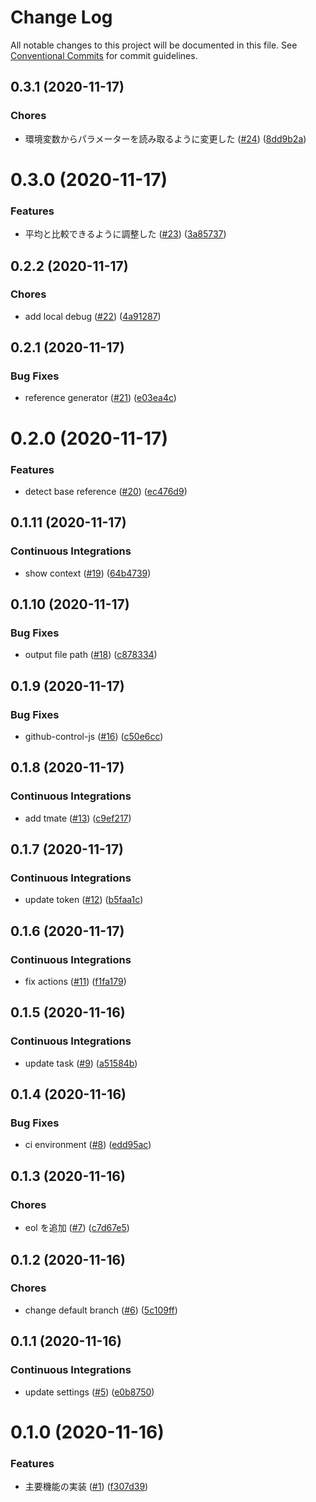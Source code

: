 # Change Log

All notable changes to this project will be documented in this file.
See [Conventional Commits](https://conventionalcommits.org) for commit guidelines.

<a name="0.3.1"></a>

## 0.3.1 (2020-11-17)

### Chores

- 環境変数からパラメーターを読み取るように変更した ([#24](https://github.com/Himenon/performance-report/issues/24)) ([8dd9b2a](https://github.com/Himenon/performance-report/commit/8dd9b2a))

<a name="0.3.0"></a>

# 0.3.0 (2020-11-17)

### Features

- 平均と比較できるように調整した ([#23](https://github.com/Himenon/performance-report/issues/23)) ([3a85737](https://github.com/Himenon/performance-report/commit/3a85737))

<a name="0.2.2"></a>

## 0.2.2 (2020-11-17)

### Chores

- add local debug ([#22](https://github.com/Himenon/performance-report/issues/22)) ([4a91287](https://github.com/Himenon/performance-report/commit/4a91287))

<a name="0.2.1"></a>

## 0.2.1 (2020-11-17)

### Bug Fixes

- reference generator ([#21](https://github.com/Himenon/performance-report/issues/21)) ([e03ea4c](https://github.com/Himenon/performance-report/commit/e03ea4c))

<a name="0.2.0"></a>

# 0.2.0 (2020-11-17)

### Features

- detect base reference ([#20](https://github.com/Himenon/performance-report/issues/20)) ([ec476d9](https://github.com/Himenon/performance-report/commit/ec476d9))

<a name="0.1.11"></a>

## 0.1.11 (2020-11-17)

### Continuous Integrations

- show context ([#19](https://github.com/Himenon/performance-report/issues/19)) ([64b4739](https://github.com/Himenon/performance-report/commit/64b4739))

<a name="0.1.10"></a>

## 0.1.10 (2020-11-17)

### Bug Fixes

- output file path ([#18](https://github.com/Himenon/performance-report/issues/18)) ([c878334](https://github.com/Himenon/performance-report/commit/c878334))

<a name="0.1.9"></a>

## 0.1.9 (2020-11-17)

### Bug Fixes

- github-control-js ([#16](https://github.com/Himenon/performance-report/issues/16)) ([c50e6cc](https://github.com/Himenon/performance-report/commit/c50e6cc))

<a name="0.1.8"></a>

## 0.1.8 (2020-11-17)

### Continuous Integrations

- add tmate ([#13](https://github.com/Himenon/performance-report/issues/13)) ([c9ef217](https://github.com/Himenon/performance-report/commit/c9ef217))

<a name="0.1.7"></a>

## 0.1.7 (2020-11-17)

### Continuous Integrations

- update token ([#12](https://github.com/Himenon/performance-report/issues/12)) ([b5faa1c](https://github.com/Himenon/performance-report/commit/b5faa1c))

<a name="0.1.6"></a>

## 0.1.6 (2020-11-17)

### Continuous Integrations

- fix actions ([#11](https://github.com/Himenon/performance-report/issues/11)) ([f1fa179](https://github.com/Himenon/performance-report/commit/f1fa179))

<a name="0.1.5"></a>

## 0.1.5 (2020-11-16)

### Continuous Integrations

- update task ([#9](https://github.com/Himenon/performance-report/issues/9)) ([a51584b](https://github.com/Himenon/performance-report/commit/a51584b))

<a name="0.1.4"></a>

## 0.1.4 (2020-11-16)

### Bug Fixes

- ci environment ([#8](https://github.com/Himenon/performance-report/issues/8)) ([edd95ac](https://github.com/Himenon/performance-report/commit/edd95ac))

<a name="0.1.3"></a>

## 0.1.3 (2020-11-16)

### Chores

- eol を追加 ([#7](https://github.com/Himenon/performance-report/issues/7)) ([c7d67e5](https://github.com/Himenon/performance-report/commit/c7d67e5))

<a name="0.1.2"></a>

## 0.1.2 (2020-11-16)

### Chores

- change default branch ([#6](https://github.com/Himenon/performance-report/issues/6)) ([5c109ff](https://github.com/Himenon/performance-report/commit/5c109ff))

<a name="0.1.1"></a>

## 0.1.1 (2020-11-16)

### Continuous Integrations

- update settings ([#5](https://github.com/Himenon/performance-report/issues/5)) ([e0b8750](https://github.com/Himenon/performance-report/commit/e0b8750))

<a name="0.1.0"></a>

# 0.1.0 (2020-11-16)

### Features

- 主要機能の実装 ([#1](https://github.com/Himenon/performance-report/issues/1)) ([f307d39](https://github.com/Himenon/performance-report/commit/f307d39))
